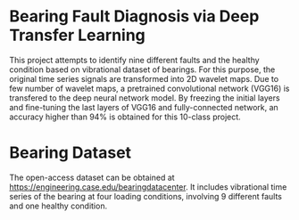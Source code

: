 # Bearing Fault Diagnosis via Deep Transfer Learning
This project attempts to identify nine different faults and the healthy condition based on vibrational dataset of bearings. For this purpose, the original time series signals are transformed into 2D wavelet maps. Due to few number of wavelet maps, a pretrained convolutional network (VGG16) is transfered to the deep neural network model. By freezing the initial layers and fine-tuning the last layers of VGG16 and fully-connected network, an accuracy higher than 94% is obtained for this 10-class project.

# Bearing Dataset
The open-access dataset can be obtained at https://engineering.case.edu/bearingdatacenter.
It includes vibrational time series of the bearing at four loading conditions, involving 9 different faults and one healthy condition. 

